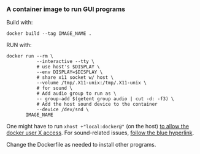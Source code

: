 ### A container image to run GUI programs

Build with:
```
docker build --tag IMAGE_NAME .
```

RUN with:
```
docker run --rm \
           --interactive --tty \
           # use host's $DISPLAY \
           --env DISPLAY=$DISPLAY \
           # share x11 socket w/ host \
           --volume /tmp/.X11-unix:/tmp/.X11-unix \
           # for sound \
           # Add audio group to run as \
           -- group-add $(getent group audio | cut -d: -f3) \
           # Add the host sound device to the container
           --device /dev/snd \
       IMAGE_NAME
```
One might have to run `xhost +"local:docker@"` (on the host) [to allow the docker user X access](https://github.com/jessfraz/dockerfiles/issues/329#issuecomment-368262183).
For sound-related issues, [follow the blue hyperlink](https://github.com/jessfraz/dockerfiles/issues/85).

Change the Dockerfile as needed to install other programs.
